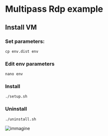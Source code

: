 # Multipass Rdp example
## Install VM
### Set parameters:
```
cp env.dist env
```
### Edit env parameters
```
nano env
```
### Install
```
./setup.sh
```
### Uninstall
```
./uninstall.sh
```
![immagine](https://user-images.githubusercontent.com/7722346/215277440-3bd819fa-4792-4f3e-b34a-ff83e2a6a636.png)
